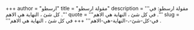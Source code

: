 +++
author = "ارسطو"
title = "مقولة ارسطو"
description = '''مقولة ارسطو: في كل شئ ، النهاية هي الاهم .'''
quote = '''في كل شئ ، النهاية هي الاهم .'''
slug = '''في-كل-شئ-،-النهاية-هي-الاهم'''
+++
في كل شئ ، النهاية هي الاهم .
